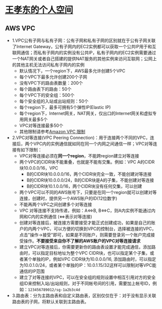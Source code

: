 # [王孝东的个人空间](https://scm-git.github.io/)
## AWS VPC
* 1.VPC公有子网与私有子网：公有子网和私有子网的区别就在于公有子网关联了Internet Gateway，公有子网内的EC2实例都可以获取一个公共IP用于和互联网通信；而私有子网内的实例没有公共IP，私有子网内的EC2实例需要通过一个NAT网关或者自己搭建的提供NAT服务的其他实例来访问互联网；公网上的其他主机无法访问私有子网内的实例
  * 默认情况下，一个region下，AWS最多允许创建5个VPC
  * 每个VPC下最多允许创建200个子网
  * 没有VPC下的路由表数量：200个
  * 每个路由表下的路由：50个
  * 每个VPC下的安全组：500个
  * 每个安全组的入站或出站规则：50个
  * 每个region下，最多可拥有5个弹性IP(Elastic IP)
  * 每个region下，Internet网关，NAT网关，仅出口的Internet网关和虚拟专用网关最多5个
  * VPC对等连接最多50个
  * 其他限制请参考[Amazon VPC 限制](http://docs.aws.amazon.com/zh_cn/AmazonVPC/latest/UserGuide/VPC_Appendix_Limits.html)
* 2.VPC对等连接(VPC Peering Connection)：用于连接两个不同的VPC，连接后，两个VPC内的实例通信就如同在同一个内网之间通信一样；VPC对等连接有如下限制：
  * VPC对等连接必须在**同一个region**，不能跨region建立对等连接
  * 两个VPC的CIDR块不能重叠，也就是不能有交集。例如：VPC A的CIDR块10.0.0.0/16，VPC 
    * B的CIDR块10.0.0.0/16，两个CIDR块完全一致，不能创建对等连接
    * B的CIDR块10.0.0.0/24，B的CIDR块是A的子集，不能创建对等连接
    * B的CIDR块10.1.0.0/16，两个CIDR块没有任何交集，可以创建
  * 两个VPC可以不同的AWS账号下，只要是在同一个region就可以创建对等连接，创建时，提供另一个AWS账户的ID(12位数字)
  * 不能再两个VPC之间创建多个对等连接
  * VPC 对等连接不支持传递，例如：A<=>B, B<=>C，则A内实例不能通过内网和C内的实例通信 (<=>表示对等连接)
  * 创建对等连接后，被连接方需要接受才能正式创建成功，如果是自己的账户的内两个VPC，可以方便的切换到VPC的控制台，选择被连接的VPC，点击"操作->接受"即可，如果是不同账户，则需要登录另一个账户完成接受操作。**不要接受来自你不了解的AWS账户的VPC对等连接请求**
  * 建立VPC对等连接后，你需要更新你的路由表设置才能完成通信，添加路由时，可以指定目标地址为整个VPC CIDR块，也可以指定某个子集，或者某个单独的IP，例如VPC CIDR块为10.0.0.0/16, 添加路由时，可以指定为10.0.1.0/24，或者某个单独的IP：10.0.1.15/32这样可以限制对等VPC能通信的IP范围
  * 建立了对等连接的VPC，可以在安全组的规则设置中相互引用对方的安全组ID来控制入站/出站规则，对于不同帐号间的引用，需要加上帐号ID，例如：`123456789012/sg-1a2b3c4d`
* 3.路由表：分为主路由表和自定义路由表，区别仅仅在于：对于没有显示关联路由表的子网，将默认关联到主路由表。
